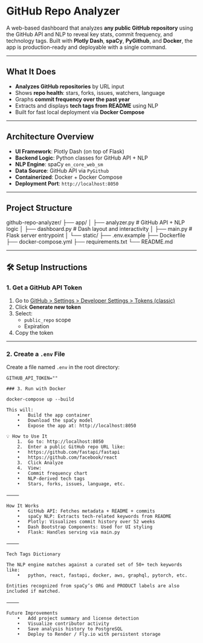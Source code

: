 # GitHub Repo Analyzer

A web-based dashboard that analyzes **any public GitHub repository** using the GitHub API and NLP to reveal key stats, commit frequency, and technology tags. Built with **Plotly Dash**, **spaCy**, **PyGithub**, and **Docker**, the app is production-ready and deployable with a single command.

---

## What It Does

- **Analyzes GitHub repositories** by URL input
- Shows **repo health**: stars, forks, issues, watchers, language
- Graphs **commit frequency over the past year**
- Extracts and displays **tech tags from README** using NLP
- Built for fast local deployment via **Docker Compose**

---

## Architecture Overview

- **UI Framework**: Plotly Dash (on top of Flask)
- **Backend Logic**: Python classes for GitHub API + NLP
- **NLP Engine**: spaCy `en_core_web_sm`
- **Data Source**: GitHub API via `PyGithub`
- **Containerized**: Docker + Docker Compose
- **Deployment Port**: `http://localhost:8050`

---

## Project Structure

github-repo-analyzer/
├── app/
│   ├── analyzer.py       # GitHub API + NLP logic
│   ├── dashboard.py      # Dash layout and interactivity
│   ├── main.py           # Flask server entrypoint
│   └── static/
├── .env.example
├── Dockerfile
├── docker-compose.yml
├── requirements.txt
└── README.md

---

## 🛠️ Setup Instructions

### 1. Get a GitHub API Token

1. Go to [GitHub > Settings > Developer Settings > Tokens (classic)](https://github.com/settings/tokens)
2. Click **Generate new token**
3. Select:
   - `public_repo` scope
   - Expiration 
4. Copy the token

---

### 2. Create a `.env` File

Create a file named `.env` in the root directory:

```env
GITHUB_API_TOKEN=""

### 3. Run with Docker

docker-compose up --build

This will:
	•	Build the app container
	•	Download the spaCy model
	•	Expose the app at: http://localhost:8050

💡 How to Use It
	1.	Go to: http://localhost:8050
	2.	Enter a public GitHub repo URL like:
	•	https://github.com/fastapi/fastapi
	•	https://github.com/facebook/react
	3.	Click Analyze
	4.	View:
	•	Commit frequency chart
	•	NLP-derived tech tags
	•	Stars, forks, issues, language, etc.

⸻

How It Works
	•	GitHub API: Fetches metadata + README + commits
	•	spaCy NLP: Extracts tech-related keywords from README
	•	Plotly: Visualizes commit history over 52 weeks
	•	Dash Bootstrap Components: Used for UI styling
	•	Flask: Handles serving via main.py

⸻

Tech Tags Dictionary

The NLP engine matches against a curated set of 50+ tech keywords like:
	•	python, react, fastapi, docker, aws, graphql, pytorch, etc.

Entities recognized from spaCy’s ORG and PRODUCT labels are also included if matched.

⸻

Future Improvements
	•	Add project summary and license detection
	•	Visualize contributor activity
	•	Save analysis history to PostgreSQL
	•	Deploy to Render / Fly.io with persistent storage
